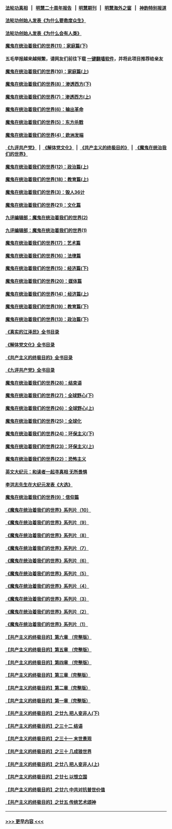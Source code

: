 #### [法轮功真相](https://github.com/gfw-breaker/truth/blob/master/README.md?t=0) &nbsp;&nbsp;|&nbsp;&nbsp; [明慧二十周年报告](https://github.com/gfw-breaker/mh-reports/blob/master/README.md?t=0) &nbsp;&nbsp;|&nbsp;&nbsp;[明慧期刊](https://github.com/gfw-breaker/mh-qikan) &nbsp;&nbsp;|&nbsp;&nbsp; [明慧海外之窗](https://github.com/gfw-breaker/mh-news/blob/master/README.md?t=0) &nbsp;&nbsp;|&nbsp;&nbsp; [神韵特别报道](https://github.com/gfw-breaker/mh-news/blob/master/shenyun.md?t=0)
#### [法轮功创始人发表《为什么要救度众生》](../pages/nsc422/n13975246.md?t=05150943) 
#### [法轮功创始人发表《为什么会有人类》](../pages/nsc422/n13912117.md?t=05150943) 
#### [魔鬼在统治着我们的世界(11)：家庭篇(下)](../pages/nsc422/n10440961.md?t=05150943) 
#### 五毛举报越来越频繁，请网友们前往下载 [一键翻墙软件](https://github.com/gfw-breaker/ssr-accounts)，并将此项目推荐给亲友
#### [魔鬼在统治着我们的世界(10)：家庭篇(上)](../pages/nsc422/n10435448.md?t=05150943) 
#### [魔鬼在统治着我们的世界(8)：渗透西方(下)](../pages/nsc422/n10429603.md?t=05150943) 
#### [魔鬼在统治着我们的世界(7)：渗透西方(上)](../pages/nsc422/n10426013.md?t=05150943) 
#### [魔鬼在统治着我们的世界(6)：输出革命](../pages/nsc422/n10421536.md?t=05150943) 
#### [魔鬼在统治着我们的世界(5)：东方杀戮](../pages/nsc422/n10417707.md?t=05150943) 
#### [魔鬼在统治着我们的世界(4)：欧洲发端](../pages/nsc422/n10414890.md?t=05150943) 
#### [《九评共产党》](https://github.com/begood0513/9ping.md/blob/master/README.md) &nbsp;|&nbsp; [《解体党文化》](../../../../jtdwh.md/blob/master/README.md)  &nbsp;|&nbsp; [《共产主义的终极目的》](../../../../gczydzjmd.md/blob/master/README.md) &nbsp;|&nbsp; [《魔鬼在统治我们的世界》](../../../../mgztzwmdsj.md/blob/master/README.md) 
#### [魔鬼在统治着我们的世界(12)：政治篇(上)](../pages/nsc422/n10444576.md?t=05150943) 
#### [魔鬼在统治着我们的世界(18)：教育篇(上)](../pages/nsc422/n10526970.md?t=05150943) 
#### [魔鬼在统治着我们的世界(3)：毁人36计](../pages/nsc422/n10411583.md?t=05150943) 
#### [魔鬼在统治着我们的世界(21)：文化篇](../pages/nsc422/n10597706.md?t=05150943) 
#### [九评编辑部：魔鬼在统治着我们的世界(2)](../pages/nsc422/n10410036.md?t=05150943) 
#### [九评编辑部：魔鬼在统治着我们的世界(1)](../pages/nsc422/n10406825.md?t=05150943) 
#### [魔鬼在统治着我们的世界(17)：艺术篇](../pages/nsc422/n10499093.md?t=05150943) 
#### [魔鬼在统治着我们的世界(16)：法律篇](../pages/nsc422/n10485969.md?t=05150943) 
#### [魔鬼在统治着我们的世界(15)：经济篇(下)](../pages/nsc422/n10469975.md?t=05150943) 
#### [魔鬼在统治着我们的世界(20)：媒体篇](../pages/nsc422/n10586579.md?t=05150943) 
#### [魔鬼在统治着我们的世界(14)：经济篇(上)](../pages/nsc422/n10457370.md?t=05150943) 
#### [魔鬼在统治着我们的世界(19)：教育篇(下)](../pages/nsc422/n10564808.md?t=05150943) 
#### [魔鬼在统治着我们的世界(13)：政治篇(下)](../pages/nsc422/n10448270.md?t=05150943) 
#### [《真实的江泽民》全书目录](../pages/nsc422/n13721399.md?t=05150943) 
#### [《解体党文化》全书目录](../pages/nsc422/n13721157.md?t=05150943) 
#### [《共产主义的终极目的》全书目录](../pages/nsc422/n13721048.md?t=05150943) 
#### [《九评共产党》全书目录](../pages/nsc422/n13708085.md?t=05150943) 
#### [魔鬼在统治着我们的世界(28)：结束语](../pages/nsc422/n10936246.md?t=05150943) 
#### [魔鬼在统治着我们的世界(27)：全球野心(下)](../pages/nsc422/n10928319.md?t=05150943) 
#### [魔鬼在统治着我们的世界(26)：全球野心(上)](../pages/nsc422/n10900318.md?t=05150943) 
#### [魔鬼在统治着我们的世界(25)：全球化](../pages/nsc422/n10788205.md?t=05150943) 
#### [魔鬼在统治着我们的世界(24)：环保主义(下)](../pages/nsc422/n10695307.md?t=05150943) 
#### [魔鬼在统治着我们的世界(23)：环保主义(上)](../pages/nsc422/n10688613.md?t=05150943) 
#### [魔鬼在统治着我们的世界(22)：恐怖主义](../pages/nsc422/n10614727.md?t=05150943) 
#### [英文大纪元：和读者一起寻真相 无所畏惧](../pages/nsc422/n12542027.md?t=05150943) 
#### [李洪志先生在大纪元发表《大选》](../pages/nsc422/n12534746.md?t=05150943) 
#### [魔鬼在统治着我们的世界(9)：信仰篇](../pages/nsc422/n10432159.md?t=05150943) 
#### [《魔鬼在统治着我们的世界》系列片（10）](../pages/nsc422/n12292670.md?t=05150943) 
#### [《魔鬼在统治着我们的世界》系列片（9）](../pages/nsc422/n12290859.md?t=05150943) 
#### [《魔鬼在统治着我们的世界》系列片（8）](../pages/nsc422/n12287445.md?t=05150943) 
#### [《魔鬼在统治着我们的世界》系列片（7）](../pages/nsc422/n12283425.md?t=05150943) 
#### [《魔鬼在统治着我们的世界》系列片（6）](../pages/nsc422/n12282314.md?t=05150943) 
#### [《魔鬼在统治着我们的世界》系列片（5）](../pages/nsc422/n12281419.md?t=05150943) 
#### [《魔鬼在统治着我们的世界》系列片（4）](../pages/nsc422/n12274024.md?t=05150943) 
#### [《魔鬼在统治着我们的世界》系列片（3）](../pages/nsc422/n12271322.md?t=05150943) 
#### [《魔鬼在统治着我们的世界》系列片（2）](../pages/nsc422/n12269049.md?t=05150943) 
#### [《魔鬼在统治着我们的世界》系列片（1）](../pages/nsc422/n12267575.md?t=05150943) 
#### [【共产主义的终极目的】第六章 （完整版）](../pages/nsc422/n11428913.md?t=05150943) 
#### [【共产主义的终极目的】第五章 （完整版）](../pages/nsc422/n11428912.md?t=05150943) 
#### [【共产主义的终极目的】第四章 （完整版）](../pages/nsc422/n11428907.md?t=05150943) 
#### [【共产主义的终极目的】第三章（完整版）](../pages/nsc422/n11428848.md?t=05150943) 
#### [【共产主义的终极目的】第二章（完整版）](../pages/nsc422/n11428831.md?t=05150943) 
#### [【共产主义的终极目的】第一章（完整版）](../pages/nsc422/n11417651.md?t=05150943) 
#### [【共产主义的终极目的】之廿九 把人变非人(下)](../pages/nsc422/n11344140.md?t=05150943) 
#### [【共产主义的终极目的】之三十二 结语](../pages/nsc422/n11360535.md?t=05150943) 
#### [【共产主义的终极目的】之三十一 末世景观](../pages/nsc422/n11351129.md?t=05150943) 
#### [【共产主义的终极目的】之三十 几成狼世界](../pages/nsc422/n11348280.md?t=05150943) 
#### [【共产主义的终极目的】之廿八 把人变非人(上)](../pages/nsc422/n11340492.md?t=05150943) 
#### [【共产主义的终极目的】之廿七 以恨立国](../pages/nsc422/n11336944.md?t=05150943) 
#### [【共产主义的终极目的】之廿六 中共对抗普世价值](../pages/nsc422/n11324785.md?t=05150943) 
#### [【共产主义的终极目的】之廿五 传统艺术颂神](../pages/nsc422/n11296396.md?t=05150943) 

----
#### [ >>> 更早内容 <<< ](../indexes/nsc422-earlier.md)
